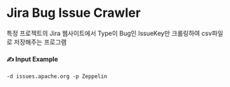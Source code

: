 # Jira Bug Issue Crawler

특정 프로젝트의 Jira 웹사이트에서 Type이 Bug인 IssueKey만 크롤링하여 csv파일로 저장해주는 프로그램 

#### ✍ Input Example
``` -d issues.apache.org -p Zeppelin ```
